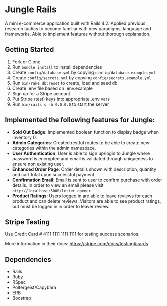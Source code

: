 # Jungle Rails

A mini e-commerce application built with Rails 4.2. Applied previous research tactics to become familiar with new paradigms, language and frameworks. Able to implement features without thorough explanation.

## Getting Started

1. Fork or Clone
2. Run `bundle install` to install dependencies
3. Create `config/database.yml` by copying `config/database.example.yml`
4. Create `config/secrets.yml` by copying `config/secrets.example.yml`
5. Run `bin/rake db:reset` to create, load and seed db
6. Create .env file based on .env.example
7. Sign up for a Stripe account
8. Put Stripe (test) keys into appropriate .env vars
9. Run `bin/rails s -b 0.0.0.0` to start the server

## Implemented the following features for Jungle:

* **Sold Out Badge**: Implemented boolean function to display badge when inventory 0.
* **Admin Categories**: Created restful routes to be able to create new categories within the admin namespace.
* **User Authentication**: User is able to sign up/login to Jungle where password is encrypted and email is validated through uniqueness to ensure non existing user.
* **Enhanced Order Page**: Order details shown with description, quantity and cart total upon successful payment.
* **Confirmation Email**: Email is sent to user to confirm purchase with order details. In order to view an email please visit `http://localhost:3000/letter_opener`
* **Product Ratings**: Users logged in are able to leave reviews for each product and can delete reviews. Visitors are able to see product ratings, but must be logged in in order to leaver review.

## Stripe Testing

Use Credit Card # 4111 1111 1111 1111 for testing success scenarios.

More information in their docs: <https://stripe.com/docs/testing#cards>

## Dependencies

* Rails
* Ruby
* RSpec
* Poltergeist/Capybara
* ERB
* Boostrap
